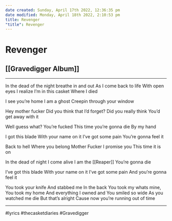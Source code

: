 ```yaml
---
date created: Sunday, April 17th 2022, 12:36:35 pm
date modified: Monday, April 18th 2022, 2:10:53 pm
title: Revenger
"title": Revenger
---
```

# Revenger
## [[Gravedigger Album]]
---

In the dead of the night
breathe in and out
As I come back to life
With open eyes
I realize
I’m in this casket
Where I died

I see you’re home
I am a ghost
Creepin through your window

Hey mother fucker
Did you think that I’d forget?
Did you really think
You’d get away with it

 Well guess what?
You’re fucked
This time
you’re gonna die
By my hand

I got this blade
With your name on it
I’ve got some pain
You’re gonna feel it

Back to hell
Where you belong
Mother Fucker
I promise you
This time it is on

 In the dead of night
I come alive
I am the [[Reaper]]
You’re gonna die

I’ve got this blade
With your name on it
I’ve got some pain
And you’re gonna feel it

You took your knife
And stabbed me In the back
You took my whats mine,
You took my home
And everything I owned and
You smiled so wide
As you watched me die
But that’s alright
Cause now you’re running out of time

---


#lyrics #thecasketdiaries #Gravedigger
